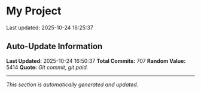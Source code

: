 # My Project


Last updated: 2025-10-24 16:25:37










































































































































































































































































































































































































































































































































































































































































































































































































































































































































































































































































































































## Auto-Update Information

**Last Updated:** 2025-10-24 16:50:37
**Total Commits:** 707
**Random Value:** 5414
**Quote:** _Git commit, git paid._

---
_This section is automatically generated and updated._